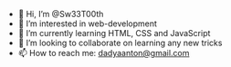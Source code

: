 - 👋 Hi, I’m @Sw33T00th
- 👀 I’m interested in web-development  
- 🌱 I’m currently learning HTML, CSS and JavaScript
- 💞️ I’m looking to collaborate on learning any new tricks 
- 📫 How to reach me: dadyaanton@gmail.com

<!---
Sw33T00th/Sw33T00th is a ✨ special ✨ repository because its `README.md` (this file) appears on your GitHub profile.
You can click the Preview link to take a look at your changes.
--->
